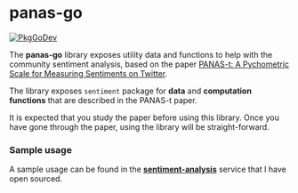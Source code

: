 # panas-go

[![PkgGoDev](https://pkg.go.dev/badge/github.com/coderafting/panas-go/pkg/sentiment)](https://pkg.go.dev/github.com/coderafting/panas-go/pkg/sentiment)

The **panas-go** library exposes utility data and functions to help with the community sentiment analysis, based on the paper [PANAS-t: A Pychometric Scale for Measuring Sentiments on Twitter](https://arxiv.org/abs/1308.1857).

The library exposes `sentiment` package for **data** and **computation functions** that are described in the PANAS-t paper.

It is expected that you study the paper before using this library. Once you have gone through the paper, using the library will be straight-forward.

### Sample usage
A sample usage can be found in the **[sentiment-analysis](https://github.com/coderafting/sentiment-analysis)** service that I have open sourced.
